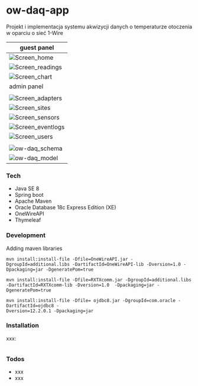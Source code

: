 # ow-daq-app
Projekt i implementacja systemu akwizycji danych o temperaturze otoczenia w oparciu o  sieć 1-Wire

|guest panel|
|------------------------------------|
|![Screen_home](images/Screen_home.png)|
|![Screen_readings](images/Screen_readings.png) |admin panel|
|![Screen_chart](images/Screen_chart.png)|
|admin panel|
||
|![Screen_adapters](images/Screen_adapters.png)|
|![Screen_sites](images/Screen_sites.png)|
|![Screen_sensors](images/Screen_sensors.png)|
|![Screen_eventlogs](images/Screen_eventlogs.png)|
|![Screen_users](images/Screen_users.png)|
||
|![ow-daq_schema](images/ow-daq_schema.png)|
|![ow-daq_model](images/ow-daq_model.png)|

### Tech

* Java SE 8
* Spring boot
* Apache Maven
* Oracle Database 18c Express Edition (XE) 
* OneWireAPI
* Thymeleaf


### Development

Adding maven libraries

```
mvn install:install-file -Dfile=OneWireAPI.jar -DgroupId=additional.libs -DartifactId=OneWireAPI-lib -Dversion=1.0 -Dpackaging=jar -DgeneratePom=true
```
```
mvn install:install-file -Dfile=RXTXcomm.jar -DgroupId=additional.libs -DartifactId=RXTXcomm-lib -Dversion=1.0  -Dpackaging=jar -DgeneratePom=true
```
```
mvn install:install-file -Dfile= ojdbc8.jar -DgroupId=com.oracle -DartifactId=ojdbc8 -
Dversion=12.2.0.1 -Dpackaging=jar
```




### Installation

xxx:
```

```


### Todos

 - xxx
 - xxx
